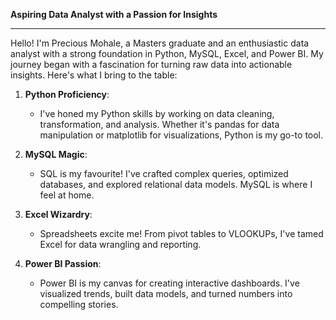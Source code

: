 **Aspiring Data Analyst with a Passion for Insights**

---

Hello! I'm Precious Mohale, a Masters graduate and an enthusiastic data analyst with a strong foundation in Python, MySQL, Excel, and Power BI. My journey began with a fascination for turning raw data into actionable insights. Here's what I bring to the table:

1. **Python Proficiency**:
   - I've honed my Python skills by working on data cleaning, transformation, and analysis. Whether it's pandas for data manipulation or matplotlib for visualizations, Python is my go-to tool.

2. **MySQL Magic**:
   - SQL is my favourite! I've crafted complex queries, optimized databases, and explored relational data models. MySQL is where I feel at home.

3. **Excel Wizardry**:
   - Spreadsheets excite me! From pivot tables to VLOOKUPs, I've tamed Excel for data wrangling and reporting.

4. **Power BI Passion**:
   - Power BI is my canvas for creating interactive dashboards. I've visualized trends, built data models, and turned numbers into compelling stories.
